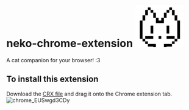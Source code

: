 # neko-chrome-extension ![image](https://github.com/humzasadiq/neko-chrome-extension/blob/main/images/neko-icon_128.png?raw=true)  
A cat companion for your browser! :3  
 ## To install this extension  
 Download the [CRX file](https://github.com/humzasadiq/neko-chrome-extension/raw/main/extension/neko-extension.crx) and drag it onto the Chrome extension tab.
![chrome_EUSwgd3CDy](https://github.com/user-attachments/assets/192b8a29-92b9-491a-a94a-ad8d44f95cd5)
